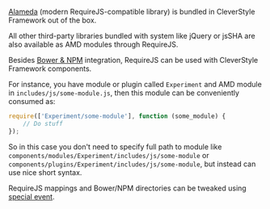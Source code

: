 [Alameda](https://github.com/requirejs/alameda) (modern RequireJS-compatible library) is bundled in CleverStyle Framework out of the box.

All other third-party libraries bundled with system like jQuery or jsSHA are also available as AMD modules through RequireJS.

Besides [Bower & NPM](/docs/frontend-advanced/Bower-and-NPM.md) integration, RequireJS can be used with CleverStyle Framework components.

For instance, you have module or plugin called `Experiment` and AMD module in `includes/js/some-module.js`, then this module can be conveniently consumed as:

```javascript
require(['Experiment/some-module'], function (some_module) {
    // Do stuff
});
```

So in this case you don't need to specify full path to module like `components/modules/Experiment/includes/js/some-module` or `components/plugins/Experiment/includes/js/some-module`, but instead can use nice short syntax.

RequireJS mappings and Bower/NPM directories can be tweaked using [special event](/docs/backend-system-objects/$Page.md#systempagerequirejs).
